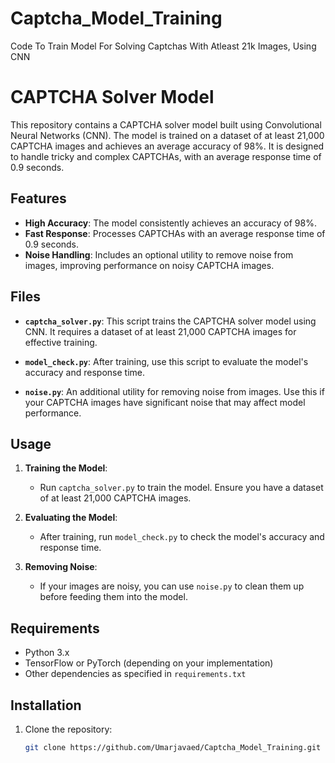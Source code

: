 # Captcha_Model_Training
Code To Train Model For Solving Captchas With Atleast 21k Images, Using CNN

# CAPTCHA Solver Model

This repository contains a CAPTCHA solver model built using Convolutional Neural Networks (CNN). The model is trained on a dataset of at least 21,000 CAPTCHA images and achieves an average accuracy of 98%. It is designed to handle tricky and complex CAPTCHAs, with an average response time of 0.9 seconds.

## Features

- **High Accuracy**: The model consistently achieves an accuracy of 98%.
- **Fast Response**: Processes CAPTCHAs with an average response time of 0.9 seconds.
- **Noise Handling**: Includes an optional utility to remove noise from images, improving performance on noisy CAPTCHA images.

## Files

- **`captcha_solver.py`**: This script trains the CAPTCHA solver model using CNN. It requires a dataset of at least 21,000 CAPTCHA images for effective training.
  
- **`model_check.py`**: After training, use this script to evaluate the model's accuracy and response time.

- **`noise.py`**: An additional utility for removing noise from images. Use this if your CAPTCHA images have significant noise that may affect model performance.

## Usage

1. **Training the Model**:
   - Run `captcha_solver.py` to train the model. Ensure you have a dataset of at least 21,000 CAPTCHA images.

2. **Evaluating the Model**:
   - After training, run `model_check.py` to check the model's accuracy and response time.

3. **Removing Noise**:
   - If your images are noisy, you can use `noise.py` to clean them up before feeding them into the model.

## Requirements

- Python 3.x
- TensorFlow or PyTorch (depending on your implementation)
- Other dependencies as specified in `requirements.txt`

## Installation

1. Clone the repository:
   ```bash
   git clone https://github.com/Umarjavaed/Captcha_Model_Training.git
